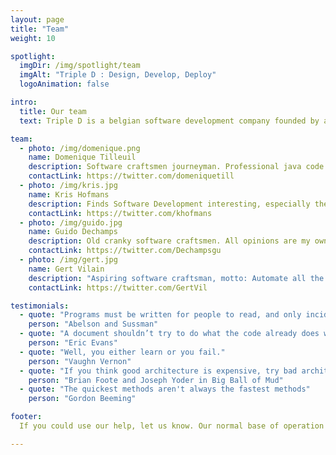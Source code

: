 ```yaml
---
layout: page
title: "Team"
weight: 10

spotlight:
  imgDir: /img/spotlight/team
  imgAlt: "Triple D : Design, Develop, Deploy"
  logoAnimation: false

intro:
  title: Our team
  text: Triple D is a belgian software development company founded by and consisting entirely out of veteran software engineers. It is a small, completely independent company with very highly skilled, experienced and opinionated software engineers with a clear vision how to develop software successfully.

team:
  - photo: /img/domenique.png
    name: Domenique Tilleuil
    description: Software craftsmen journeyman. Professional java code juggler. Avid fan of DDD and XP practices
    contactLink: https://twitter.com/domeniquetill
  - photo: /img/kris.jpg
    name: Kris Hofmans
    description: Finds Software Development interesting, especially the ways people find to mess it up. Gets things deployed.
    contactLink: https://twitter.com/khofmans
  - photo: /img/guido.jpg
    name: Guido Dechamps
    description: Old cranky software craftsmen. All opinions are my own.
    contactLink: https://twitter.com/Dechampsgu
  - photo: /img/gert.jpg
    name: Gert Vilain
    description: "Aspiring software craftsman, motto: Automate all the things!"
    contactLink: https://twitter.com/GertVil

testimonials:
  - quote: "Programs must be written for people to read, and only incidentally for machines to execute."
    person: "Abelson and Sussman"
  - quote: "A document shouldn’t try to do what the code already does well."
    person: "Eric Evans"
  - quote: "Well, you either learn or you fail."
    person: "Vaughn Vernon"
  - quote: "If you think good architecture is expensive, try bad architecture."
    person: "Brian Foote and Joseph Yoder in Big Ball of Mud"
  - quote: "The quickest methods aren't always the fastest methods"
    person: "Gordon Beeming"

footer:
  If you could use our help, let us know. Our normal base of operation in Belgium is Ghent, Antwerp, Brussels triangle. <br>But we are open to any interesting proposals. Contact us!

---
```

